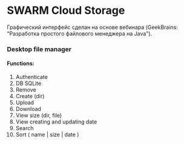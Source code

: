 <h1>SWARM Cloud Storage</h1>
Графический интерфейс сделан на основе вебинара (GeekBrains: "Разработка простого файлового менеджера на Java").
<h3>Desktop file manager</h3>
<h4>Functions:</h4>
<ol>
    <li>Authenticate</li>
    <li>DB SQLite</li>
    <li>Remove</li>
    <li>Create (dir)</li>
    <li>Upload</li>
    <li>Download</li>
    <li>View size (dir, file)</li>
    <li>View creating and updating date</li>
    <li>Search</li>
    <li>Sort ( name | size | date )</li>
</ol>